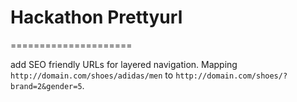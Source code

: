 # Hackathon Prettyurl
=====================

add SEO friendly URLs for layered navigation. Mapping `http://domain.com/shoes/adidas/men` to `http://domain.com/shoes/?brand=2&gender=5`.
